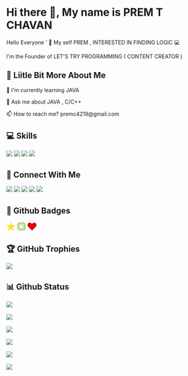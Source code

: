 
# Hi there 👋, My name is PREM T CHAVAN

Hello Everyone ' 🤘
My self PREM ,
INTERESTED IN FINDING LOGIC 💻

I'm the Founder of LET'S TRY PROGRAMMING
( CONTENT CREATOR )

## 💫 Liitle Bit More About Me
<p>🌱 I'm currently learning JAVA</p>
<p>💬 Ask me about JAVA , C/C++</p>
<p>📫 How to reach me? premc4219@gmail.com</p>

## 💻 Skills
<p>
<img src="https://img.shields.io/badge/java-%23ED8B00.svg?style=for-the-badge&logo=java&logoColor=white" style="margin-bottom: 4px;" height="30px">
<img src="https://img.shields.io/badge/c-%2300599C.svg?style=for-the-badge&logo=c&logoColor=white" style="margin-bottom: 4px;" height="30px">
<img src="https://img.shields.io/badge/c++-%2300599C.svg?style=for-the-badge&logo=c%2B%2B&logoColor=white" style="margin-bottom: 4px;" height="30px">
<img src="https://img.shields.io/badge/html5-%23E34F26.svg?style=for-the-badge&logo=html5&logoColor=white" style="margin-bottom: 4px;" height="30px">
</p>

## 👥 Connect With Me
<p>
<a href="https://linkedin.com/in/Prem%20Chavan"><img src="https://img.shields.io/badge/linkedin-%230077B5.svg?style=for-the-badge&logo=linkedin&logoColor=white" style="margin-bottom: 4px;" height="30px" target="_blank"></a>
<a href="https://www.facebook.com/Let's%20try%20programming"><img src="https://img.shields.io/badge/Facebook-%231877F2.svg?style=for-the-badge&logo=Facebook&logoColor=white" style="margin-bottom: 4px;" height="30px" target="_blank"></a>
<a href="https://www.instagram.com/lets_try.programming"><img src="https://img.shields.io/badge/Instagram-%23E4405F.svg?style=for-the-badge&logo=Instagram&logoColor=white" style="margin-bottom: 4px;" height="30px" target="_blank"></a>
<a href="https://www.youtube.com/c/LET'S%20TRY%20PROGRAMMING"><img src="https://img.shields.io/badge/YouTube-%23FF0000.svg?style=for-the-badge&logo=YouTube&logoColor=white" style="margin-bottom: 4px;" height="30px" target="_blank"></a>
<a href="https://leetcode.com/THE.PREMINFINITY"><img src="https://img.shields.io/badge/LeetCode-000000?style=for-the-badge&logo=LeetCode&logoColor=#d16c06" style="margin-bottom: 4px;" height="30px" target="_blank"></a>
</p>

## 🌟 Github Badges
<p>
<img src="https://raw.githubusercontent.com/acervenky/animated-github-badges/master/assets/starbadge.gif" height="24px">
<img src="https://raw.githubusercontent.com/acervenky/animated-github-badges/master/assets/devbadge.gif" height="24px">
<img src="https://raw.githubusercontent.com/acervenky/animated-github-badges/master/assets/sponsorbadge.gif" height="24px">
</p>

## 🏆 GitHub Trophies

<p><img src="https://github-profile-trophy.vercel.app/?username=PREMTCHAVAN">
</p>

## 📊 Github Status

<p><img src="https://activity-graph.herokuapp.com/graph?username=PREMTCHAVAN"><p>

<p><img src="https://github-readme-stats.vercel.app/api?username=PREMTCHAVAN&show_icons=true"><p>

<p><img src="https://github-readme-stats.vercel.app/api/top-langs/?username=PREMTCHAVAN&layout=compact"><p>

<p><img src="https://metrics.lecoq.io/PREMTCHAVAN"><p>

<p><img src="https://github-readme-streak-stats.herokuapp.com/?user=PREMTCHAVAN"><p>

<p><img src="https://visitcount.itsvg.in/api?id=PREMTCHAVAN&label=Profile%20Views&color=12&icon=5&pretty=true"><p>
